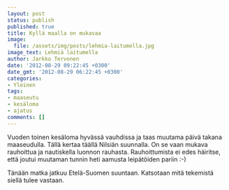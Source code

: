 ```yaml
---
layout: post
status: publish
published: true
title: Kyllä maalla on mukavaa
image:
  file: /assets/img/posts/lehmia-laitumella.jpg
image_text: Lehmiä laitumella
author: Jarkko Tervonen
date: '2012-08-29 09:22:45 +0300'
date_gmt: '2012-08-29 06:22:45 +0300'
categories:
- Yleinen
tags:
- maaseutu
- kesäloma
- ajatus
comments: []
---
```

Vuoden toinen kesäloma hyvässä vauhdissa ja taas muutama päivä takana maaseudulla. Tällä kertaa täällä Nilsiän suunnalla. On se vaan mukava rauhoittua ja nautiskella luonnon rauhasta. Rauhoittumista ei edes häiritse, että joutui muutaman tunnin heti aamusta leipätöiden pariin :-)

Tänään matka jatkuu Etelä-Suomen suuntaan. Katsotaan mitä tekemistä siellä tulee vastaan.
